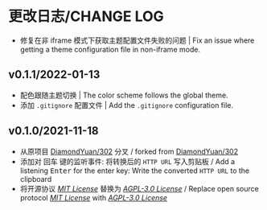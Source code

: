 # 更改日志/CHANGE LOG

- 修复在非 iframe 模式下获取主题配置文件失败的问题 | Fix an issue where getting a theme configuration file in non-iframe mode.

## v0.1.1/2022-01-13

- 配色跟随主题切换 | The color scheme follows the global theme.
- 添加 `.gitignore` 配置文件 | Add the `.gitignore` configuration file.

## v0.1.0/2021-11-18

- 从原项目 [DiamondYuan/302](https://github.com/DiamondYuan/302) 分叉 / forked from [DiamondYuan/302](https://github.com/DiamondYuan/302)
- 添加对 <kbd>回车</kbd> 键的监听事件: 将转换后的 `HTTP URL` 写入剪贴板 / Add a listening <kbd>Enter</kbd> for the enter key: Write the converted `HTTP URL` to the clipboard
- 将开源协议 *[MIT License](https://github.com/DiamondYuan/302/blob/main/LICENSE)* 替换为 *[AGPL-3.0 License](https://github.com/Zuoqiu-Yingyi/widget-url-scheme/blob/main/LICENSE)* / Replace open source protocol *[MIT License](https://github.com/DiamondYuan/302/blob/main/LICENSE)* with *[AGPL-3.0 License](https://github.com/Zuoqiu-Yingyi/widget-url-scheme/blob/main/LICENSE)*
